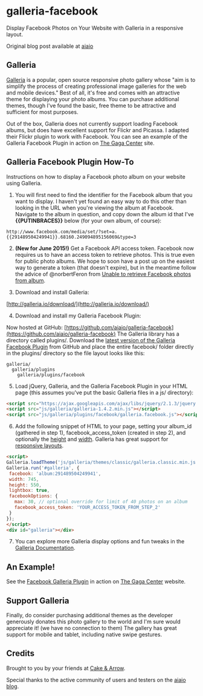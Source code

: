 galleria-facebook
=================

Display Facebook Photos on Your Website with Galleria in a responsive layout.

Original blog post available at [aiaio](http://www.alexanderinteractive.com/blog/2012/03/display-facebook-photos-on-your-website-with-galleria/)

Galleria
--------
[Galleria](http://galleria.io/)  is a popular, open source responsive photo gallery whose "aim is to simplify the process of creating professional image galleries for the web and mobile devices."  Best of all, it's free and comes with an attractive theme for displaying your photo albums.  You can purchase additional themes, though I've found the basic, free theme to be attractive and sufficient for most purposes.

Out of the box, Galleria does not currently support loading Facebook albums, but does have excellent support for Flickr and Picassa.  I adapted their Flickr plugin to work with Facebook.  You can see an example of the Galleria Facebook Plugin in action on [The Gaga Center](http://www.gagacenter.com) site.

Galleria Facebook Plugin How-To
--------
Instructions on how to display a Facebook photo album on your website using Galleria.

1. You will first need to find the identifier for the Facebook album that you want to display. I haven't yet found an easy way to do this other than looking in the URL when you're viewing the album at Facebook. Navigate to the album in question, and copy down the album id that I've **{{PUTINBRACES}}** below (for your own album, of course):
  
```
http://www.facebook.com/media/set/?set=a.{{291489504249941}}.68160.249094895156069&type=3
```

2. **(New for June 2015!)** Get a Facebook API access token. Facebook now requires us to have an access token to retrieve photos.  This is true even for public photo albums.  We hope to soon have a post up on the easiest way to generate a token (that doesn't expire), but in the meantime follow the advice of @norbertFeron from [Unable to retrieve Facebook photos from album](https://github.com/aiaio/galleria-facebook/issues/14).

3. Download and install Galleria:

  [http://galleria.io/download/](http://galleria.io/download/)
  
4. Download and install my Galleria Facebook Plugin:

  Now hosted at GitHub: [https://github.com/aiaio/galleria-facebook](https://github.com/aiaio/galleria-facebook)
The Galleria library has a directory called plugins/.  Download the [latest version of the Galleria Facebook Plugin](https://github.com/aiaio/galleria-facebook/archive/master.zip) from GitHub and place the entire facebook/ folder directly in the plugins/ directory so the file layout looks like this:

    galleria/
      galleria/plugins
        galleria/plugins/facebook
5. Load jQuery, Galleria, and the Galleria Facebook Plugin in your HTML page (this assumes you've put the basic Galleria files in a js/ directory):

```html
<script src="https://ajax.googleapis.com/ajax/libs/jquery/2.1.3/jquery.min.js"></script>
<script src="js/galleria/galleria-1.4.2.min.js"></script>
<script src="js/galleria/plugins/facebook/galleria.facebook.js"></script>
```
6. Add the following snippet of HTML to your page, setting your album_id (gathered in step 1), facebook_access_token (created in step 2), and optionally the [height](http://galleria.io/docs/options/height/) and [width](http://galleria.io/docs/options/width/).  Galleria has great support for [responsive layouts](http://galleria.io/docs/options/responsive/).

```html
<script>
Galleria.loadTheme('js/galleria/themes/classic/galleria.classic.min.js');
Galleria.run('#galleria', {
 facebook: 'album:291489504249941',
 width: 745,
 height: 550,
 lightbox: true,
 facebookOptions: {
   max: 30, // optional override for limit of 40 photos on an album
   facebook_access_token: 'YOUR_ACCESS_TOKEN_FROM_STEP_2'
 }
});
</script>
<div id="galleria"></div>
```
7. You can explore more Galleria display options and fun tweaks in the [Galleria Documentation](http://galleria.io/docs).

An Example!
-----
See the [Facebook Galleria Plugin](http://www.alexanderinteractive.com/blog/2012/03/display-facebook-photos-on-your-website-with-galleria/) in action on [The Gaga Center](http://www.gagacenter.com/gallery) website.

Support Galleria
----
Finally, do consider purchasing additional themes as the developer generously donates this photo gallery to the world and I'm sure would appreciate it! (we have no connection to them) The gallery has great support for mobile and tablet, including native swipe gestures.

Credits
----
Brought to you by your friends at [Cake & Arrow](https://cakeandarrow.com).

Special thanks to the active community of users and testers on the [aiaio blog](https://cakeandarrow.com/newsfeed/).
